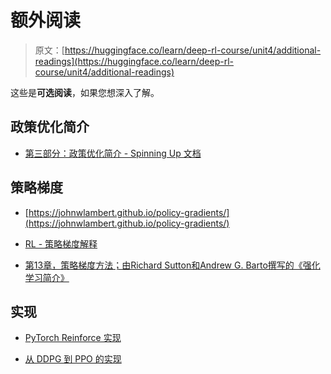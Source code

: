 # 额外阅读

> 原文：[https://huggingface.co/learn/deep-rl-course/unit4/additional-readings](https://huggingface.co/learn/deep-rl-course/unit4/additional-readings)

这些是**可选阅读**，如果您想深入了解。

## 政策优化简介

+   [第三部分：政策优化简介 - Spinning Up 文档](https://spinningup.openai.com/en/latest/spinningup/rl_intro3.html)

## 策略梯度

+   [https://johnwlambert.github.io/policy-gradients/](https://johnwlambert.github.io/policy-gradients/)

+   [RL - 策略梯度解释](https://jonathan-hui.medium.com/rl-policy-gradients-explained-9b13b688b146)

+   [第13章，策略梯度方法；由Richard Sutton和Andrew G. Barto撰写的《强化学习简介》](http://incompleteideas.net/book/RLbook2020.pdf)

## 实现

+   [PyTorch Reinforce 实现](https://github.com/pytorch/examples/blob/main/reinforcement_learning/reinforce.py)

+   [从 DDPG 到 PPO 的实现](https://github.com/MrSyee/pg-is-all-you-need)
